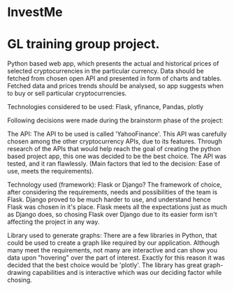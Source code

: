 # InvestMe
# GL training group project. 
Python based web app, which presents the actual and historical prices of selected cryptocurrencies in the particular currency. 
Data should be fetched from chosen open API and presented in form of charts and tables. 
Fetched data and prices trends should be analysed, so app suggests when to buy or sell particular cryptocurrencies. 

Technologies considered to be used: Flask, yfinance, Pandas, plotly

Following decisions were made during the brainstorm phase of the project:

The API:
The API to be used is called 'YahooFinance'. This API was carefully chosen among the other cryptocurrency APIs, due to its features. Through research of the APIs that would help reach the goal of creating the python based project app, this one was decided to be the best choice. The API was tested, and it ran flawlessly. (Main factors that led to the decision: Ease of use, meets the requirements).

Technology used (framework):
Flask or Django? The framework of choice, after considering the requirements, needs and possibilities of the team is Flask. Django proved to be much harder to use, and understand hence Flask was chosen in it's place. Flask meets all the expectations just as much as Django does, so chosing Flask over Django due to its easier form isn't affecting the project in any way.

Library used to generate graphs:
There are a few libraries in Python, that could be used to create a graph like required by our application. Although many meet the requirements, not many are interactive and can show you data upon "hovering" over the part of interest. Exactly for this reason it was decided that the best choice would be 'plotly'. The library has great graph-drawing capabilities and is interactive which was our deciding factor while chosing.
